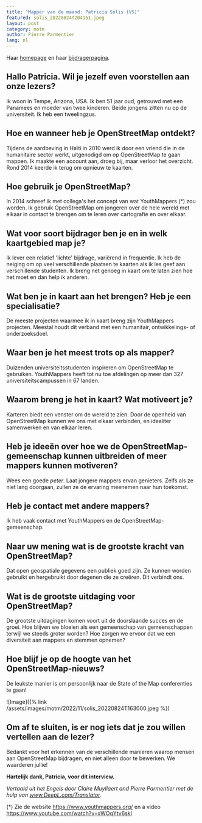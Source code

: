 ```yaml
---
title: "Mapper van de maand: Patricia Solis (VS)"
featured: solis_20220824T204151.jpeg
layout: post
category: motm
author: Pierre Parmentier
lang: nl
---
```


Haar [homepage](https://www.openstreetmap.org/user/Patricia%20Solis) en haar [bijdragerpagina](https://hdyc.neis-one.org/?Patricia%20Solis).

## Hallo Patricia. Wil je jezelf even voorstellen aan onze lezers?

Ik woon in Tempe, Arizona, USA. Ik ben 51 jaar oud, getrouwd met een Panamees en moeder van twee kinderen. Beide jongens zitten nu op de universiteit. Ik heb een tweelingzus.

## Hoe en wanneer heb je OpenStreetMap ontdekt?

Tijdens de aardbeving in Haïti in 2010 werd ik door een vriend die in de humanitaire sector werkt, uitgenodigd om op OpenStreetMap te gaan mappen. Ik maakte een account aan, droeg bij, maar verloor het overzicht. Rond 2014 keerde ik terug om opnieuw te kaarten.

## Hoe gebruik je OpenStreetMap?

In 2014 schreef ik met collega's het concept van wat YouthMappers (*) zou worden. Ik gebruik OpenStreetMap om jongeren over de hele wereld met elkaar in contact te brengen om te leren over cartografie en over elkaar.

## Wat voor soort bijdrager ben je en in welk kaartgebied map je?

Ik lever een relatief 'lichte' bijdrage, variërend in frequentie. Ik heb de neiging om op veel verschillende plaatsen te kaarten als ik les geef aan verschillende studenten. Ik breng net genoeg in kaart om te laten zien hoe het moet en dan help ik anderen.

## Wat ben je in kaart aan het brengen? Heb je een specialisatie?

De meeste projecten waarmee ik in kaart breng zijn YouthMappers projecten. Meestal houdt dit verband met een humanitair, ontwikkelings- of onderzoeksdoel.

## Waar ben je het meest trots op als mapper?

Duizenden universiteitsstudenten inspireren om OpenStreetMap te gebruiken. YouthMappers heeft tot nu toe afdelingen op meer dan 327 universiteitscampussen in 67 landen.

## Waarom breng je het in kaart? Wat motiveert je?

Karteren biedt een venster om de wereld te zien. Door de openheid van OpenStreetMap kunnen we ons met elkaar verbinden, en idealiter samenwerken en van elkaar leren.

## Heb je ideeën over hoe we de OpenStreetMap-gemeenschap kunnen uitbreiden of meer mappers kunnen motiveren?

Wees een goede _peter_. Laat jongere mappers ervan genieters. Zelfs als ze niet lang doorgaan, zullen ze de ervaring meenemen naar hun toekomst.

## Heb je contact met andere mappers?

Ik heb vaak contact met YouthMappers en de OpenStreetMap-gemeenschap.

## Naar uw mening wat is de grootste kracht van OpenStreetMap?

Dat open geospatiale gegevens een publiek goed zijn. Ze kunnen worden gebruikt en hergebruikt door degenen die ze creëren. Dit verbindt ons.

## Wat is de grootste uitdaging voor OpenStreetMap?

De grootste uitdagingen komen voort uit de doorslaande succes en de groei. Hoe blijven we bloeien als een gemeenschap van gemeenschappen terwijl we steeds groter worden? Hoe zorgen we ervoor dat we een diversiteit aan mappers en stemmen opnemen?

## Hoe blijf je op de hoogte van het OpenStreetMap-nieuws?

De leukste manier is om persoonlijk naar de State of the Map conferenties te gaan!

![Image]({% link /assets/images/motm/2022/11/solis_20220824T163000.jpeg %})

## Om af te sluiten, is er nog iets dat je zou willen vertellen aan de lezer?

Bedankt voor het erkennen van de verschillende manieren waarop mensen aan OpenStreetMap bijdragen, en niet alleen door te bewerken. We waarderen jullie!

**Hartelijk dank, Patricia, voor dit interview.**

_Vertaald uit het Engels door Claire Muyllaert and Pierre Parmentier met de hulp van www.DeepL.com/Translator._

(*) Zie de website <https://www.youthmappers.org/> en a video <https://www.youtube.com/watch?v=xWOqYtv6skI>
